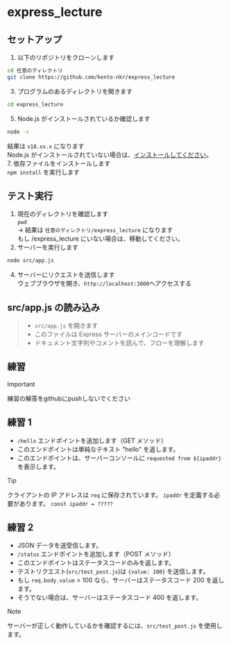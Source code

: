 # express_lecture

## セットアップ
1. 以下のリポジトリをクローンします
```sh
cd 任意のディレクトリ
git clone https://github.com/kento-nkr/express_lecture
```
3. プログラムのあるディレクトリを開きます  
```sh
cd express_lecture
```
5. Node.js がインストールされているか確認します  
```sh
node -v
```
結果は ```v18.xx.x``` になります  
Node.js がインストールされていない場合は、[インストールしてください](https://qiita.com/echolimitless/items/83f8658cf855de04b9ce)。  
7. 依存ファイルをインストールします  
`npm install` を実行します

## テスト実行  
1. 現在のディレクトリを確認します  
`pwd`  
-> 結果は `任意のディレクトリ/express_lecture` になります  
もし /express_lecture にいない場合は、移動してください。
2. サーバーを実行します  
```sh
node src/app.js
```  
4. サーバーにリクエストを送信します  
ウェブブラウザを開き、`http://localhost:3000`へアクセスする

## src/app.js の読み込み
> - `src/app.js` を開きます  
> - このファイルは Express サーバーのメインコードです  
> - ドキュメント文字列やコメントを読んで、フローを理解します  


## 練習
> [!IMPORTANT]
> 練習の解答をgithubにpushしないでください

## 練習 1
- `/hello` エンドポイントを追加します（GET メソッド）
- このエンドポイントは単純なテキスト "hello" を返します。
- このエンドポイントは、サーバーコンソールに `requested from ${ipaddr}` を表示します。  

> [!TIP]
> クライアントの IP アドレスは `req` に保存されています。
> `ipaddr` を定義する必要があります。 `const ipaddr = ?????`

## 練習 2
- JSON データを送受信します。
- `/status` エンドポイントを追加します（POST メソッド）
- このエンドポイントはステータスコードのみを返します。
- テストリクエスト(`src/test_post.js`)は `{value: 100}` を送信します。  
- もし `req.body.value` > 100 なら、サーバーはステータスコード 200 を返します。
- そうでない場合は、サーバーはステータスコード 400 を返します。
> [!NOTE]
> サーバーが正しく動作しているかを確認するには、`src/test_post.js` を使用します。
